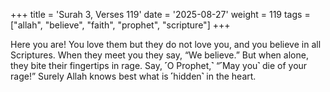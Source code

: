 +++
title = 'Surah 3, Verses 119'
date = '2025-08-27'
weight = 119
tags = ["allah", "believe", "faith", "prophet", "scripture"]
+++

Here you are! You love them but they do not love you, and you believe in all Scriptures. When they meet you they say, “We believe.” But when alone, they bite their fingertips in rage. Say, ˹O Prophet,˺ “˹May you˺ die of your rage!” Surely Allah knows best what is ˹hidden˺ in the heart.
